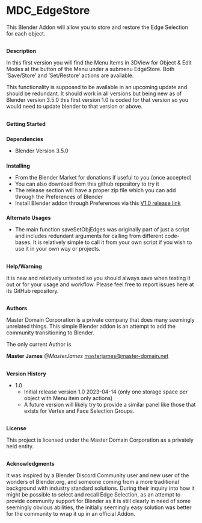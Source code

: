 <!-----

Yay, no errors, warnings, or alerts!

Conversion time: 0.416 seconds.


Using this Markdown file:

1. Paste this output into your source file.
2. See the notes and action items below regarding this conversion run.
3. Check the rendered output (headings, lists, code blocks, tables) for proper
   formatting and use a linkchecker before you publish this page.

Conversion notes:

* Docs to Markdown version 1.0β34
* Thu Apr 13 2023 00:28:25 GMT-0700 (PDT)
* Source doc: MDC_EdgeStore_README-md
----->



# **MDC_EdgeStore**

This Blender Addon will allow you to store and restore the Edge Selection for each object. 


## 
**Description**

In this first version you will find the Menu Items in 3DView for Object & Edit Modes at the button of the Menu under a submenu EdgeStore. Both ‘Save/Store’ and ‘Set/Restore’ actions are available. 

This functionality is supposed to be available in an upcoming update and should be redundant. It should work in all versions but being new as of Blender version 3.5.0 this first version 1.0 is coded for that version so you would need to update blender to that version or above.


## 
**Getting Started**

### 
**Dependencies**



* Blender Version 3.5.0


### 
**Installing**

* From the Blender Market for donations if useful to you (once accepted)
* You can also download from this github repository to try it
* The release section will have a proper zip file which you can add through the Preferences of Blender
* Install Blender addon through Preferences via this [V1.0 release link](https://github.com/MasterJames/MDC_EdgeStore/releases/download/v1.0/MDC_EdgeStore.zip)



### 
**Alternate Usages**

* The main function saveSetObjEdges was originally part of just a script and includes redundant arguments for calling from different code-bases. It is relatively simple to call it from your own script if you wish to use it in your own way or projects.

## 
**Help/Warning**


It is new and relatively untested so you should always save when testing it out or for your usage and workflow. Please feel free to report issues here at its GitHub repository. 


## 
**Authors**

Master Domain Corporation is a private company that does many seemingly unrelated things. This simple Blender addon is an attempt to add the community transitioning to Blender.

The only current Author is 

**Master James** 	_@MasterJames_  	masterjames@master-domain.net


## 
**Version History**



* 1.0
    * Initial release version 1.0 2023-04-14 (only one storage space per object with Menu item only actions)
    * A future version will likely try to provide a similar panel like those that exists for Vertex and Face Selection Groups.

## 
**License**


This project is licensed under the Master Domain Corporation as a privately held entity.


## 
**Acknowledgments**

It was inspired by a Blender Discord Community user and new user of the wonders of Blender.org, and someone coming from a more traditional background with industry standard solutions. During their inquiry into how it might be possible to select and recall Edge Selection, as an attempt to provide community support for Blender as it is still clearly in need of some seemingly obvious abilities, the initially seemingly easy solution was better for the community to wrap it up in an official Addon.
